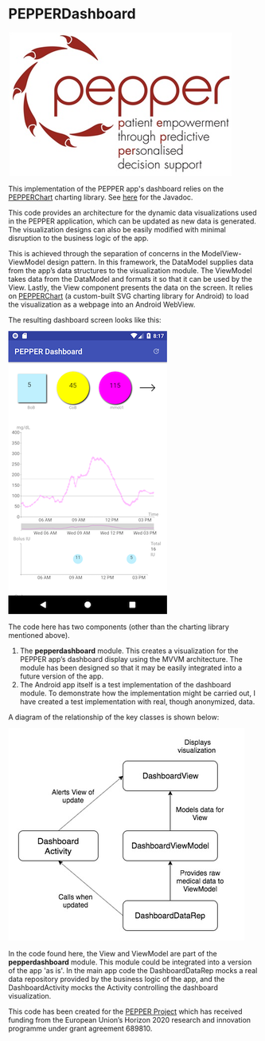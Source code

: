 # PEPPERDashboard
![](https://github.com/alexrussellbrookes/PEPPERChart/blob/master/images/PEPPER_Logo.jpg)

This implementation of the PEPPER app's dashboard relies on the [PEPPERChart](https://github.com/alexrussellbrookes/PEPPERChart) charting 
library. See [here](https://javadoc.jitpack.io/com/github/alexrussellbrookes/PEPPERDashboard/v1.0/javadoc/) for the Javadoc.

This code provides an architecture for the dynamic data visualizations used in the PEPPER application, which can be updated as new data 
is generated. The visualization designs can also be easily modified with minimal disruption to the business logic of the app. 

This is achieved through the separation of concerns in the ModelView-ViewModel design pattern. In this framework, the DataModel supplies 
data from the app’s data structures to the visualization module. The ViewModel takes data from the DataModel and formats it so that it can 
be used by the View. Lastly, the View component presents the data on the screen. It relies on [PEPPERChart](https://github.com/alexrussellbrookes/PEPPERChart) (a custom-built SVG charting library for Android) to load the visualization as a webpage into an Android WebView. 

The resulting dashboard screen looks like this:

![](https://github.com/alexrussellbrookes/PEPPERDashboard/blob/master/images/Dashboard%20screenshot.png)

The code here has two components (other than the charting library mentioned above).
1.	The **pepperdashboard** module. This creates a visualization for the PEPPER app’s dashboard display using the MVVM architecture. The module has been designed so that it may be easily integrated into a future version of the app. 
2. The Android app itself is a test implementation of the dashboard module. To demonstrate how the implementation might be 
carried out, I have created a test implementation with real, though anonymized, data. 

A diagram of the relationship of the key classes is shown below:

![](https://github.com/alexrussellbrookes/PEPPERDashboard/blob/master/images/PEPPERMVVM.jpg)

In the code found here, the View and ViewModel are part of the **pepperdashboard** module. This module could be integrated into a version of the app 'as is'. In the main app code the DashboardDataRep mocks a real data repository provided by the business logic of the app, and the DashboardActivity mocks the Activity controlling the dashboard visualization.      

This code has been created for the [PEPPER Project](http://www.pepper.eu.com/) which has received funding from the European Union’s 
Horizon 2020 research and innovation programme under grant agreement 689810.
